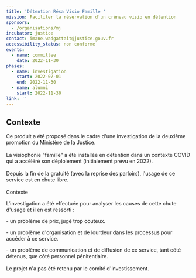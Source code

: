 ```yaml
---
title: 'Détention Résa Visio Famille '
mission: Faciliter la réservation d'un créneau visio en détention
sponsors:
  - /organisations/mj
incubator: justice
contact: imane.wadgattait@justice.gouv.fr
accessibility_status: non conforme
events:
  - name: committee
    date: 2022-11-30
phases:
  - name: investigation
    start: 2022-07-01
    end: 2022-11-30
  - name: alumni
    start: 2022-11-30
link: ''
---
```

## Contexte

Ce produit a été proposé dans le cadre d'une investigation de la deuxième promotion du Ministère de la Justice. \
\
L﻿a visiophonie "famille" a été installée en détention dans un contexte COVID qui a accéléré son déploiement (initialement prévu en 2022).\
\
D﻿epuis la fin de la gratuité (avec la reprise des parloirs), l'usage de ce service est en chute libre.\
\
Contexte

L'investigation a été effectuée pour analyser les causes de cette chute d'usage et il en est ressorti : 

\-﻿ un problème de prix, jugé trop couteux.

\-﻿ un problème d'organisation et de lourdeur dans les processus pour accéder à ce service.

\-﻿ un problème de communication et de diffusion de ce service, tant côté détenus, que côté personnel pénitentiaire.\
\
L﻿e projet n'a pas été retenu par le comité d'investissement.
